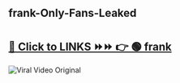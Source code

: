 
 ## frank-Only-Fans-Leaked

# <h2><a href="https://clipsfans.com/frank&ref=git">🔗 Click to LINKS ⏩⏩ 👉 🟢 frank </a></h2>

<a href="https://clipsfans.com/frank&ref=git" rel="nofollow" data-target="animated-image.originalLink"><img src="https://i.ibb.co.com/xMMVF88/686577567.gif" alt="Viral Video Original" style="max-width: 100%; display: inline-block;" data-target="animated-image.originalImage"></a>
